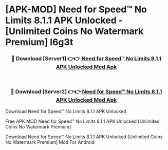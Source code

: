 # [APK-MOD] Need for Speed™ No Limits 8.1.1 APK Unlocked - [Unlimited Coins No Watermark Premium] l6g3t



<div align="center">
<h3>🔴 Download [Server1] 👉👉 <a href="https://momento.my/?title=Need_for_Speed™_No_Limits_8.1.1_APK_Unlocked">Need for Speed™ No Limits 8.1.1 APK Unlocked Mod Apk</a></h3><br>

<h3>🔴 Download [Server2] 👉👉 <a href="https://momento.my/?title=Need_for_Speed™_No_Limits_8.1.1_APK_Unlocked">Need for Speed™ No Limits 8.1.1 APK Unlocked Mod Apk</a></h3>
</div>



Download Need for Speed™ No Limits 8.1.1 APK Unlocked 

Free APK MOD Need for Speed™ No Limits 8.1.1 APK Unlocked [Unlimited Coins No Watermark Premium]

Download Need for Speed™ No Limits 8.1.1 APK Unlocked [Unlimited Coins No Watermark Premium] Mod For Android

